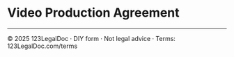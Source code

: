 # Video Production Agreement

---
© 2025 123LegalDoc · DIY form · Not legal advice · Terms: 123LegalDoc.com/terms
